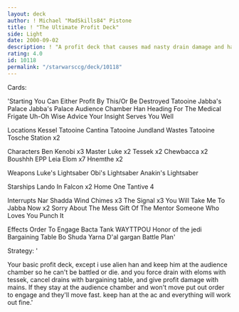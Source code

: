 ```yaml
---
layout: deck
author: ! Michael "MadSkills84" Pistone
title: ! "The Ultimate Profit Deck"
side: Light
date: 2000-09-02
description: ! "A profit deck that causes mad nasty drain damage and has lots of retrieval with mad activation."
rating: 4.0
id: 10118
permalink: "/starwarsccg/deck/10118"
---
```

Cards: 

'Starting
You Can Either Profit By This/Or Be Destroyed
Tatooine Jabba's Palace
Jabba's Palace Audience Chamber
Han
Heading For The Medical Frigate
Uh-Oh
Wise Advice
Your Insight Serves You Well

Locations
Kessel
Tatooine Cantina
Tatooine Jundland Wastes
Tatooine Tosche Station x2

Characters
Ben Kenobi x3
Master Luke x2
Tessek x2
Chewbacca x2
Boushhh
EPP Leia
Elom x7
Hnemthe x2

Weapons
Luke's Lightsaber
Obi's Lightsaber
Anakin's Lightsaber

Starships
Lando In Falcon x2
Home One
Tantive 4

Interrupts
Nar Shadda Wind Chimes x3
The Signal x3
You Will Take Me To Jabba Now x2
Sorry About The Mess
Gift Of The Mentor
Someone Who Loves You
Punch It

Effects
Order To Engage
Bacta Tank
WAYTTPOU
Honor of the jedi
Bargaining Table
Bo Shuda
Yarna D'al gargan
Battle Plan'

Strategy: '

Your basic profit deck, except i use alien han and keep him at the audience chamber so he can't be battled or die.  and you force drain with eloms with tessek, cancel drains with bargaining table, and give profit damage with mains.  If they stay at the audience chamber and won't move put out order to engage and they'll move fast.  keep han at the ac and everything will work out fine.'
